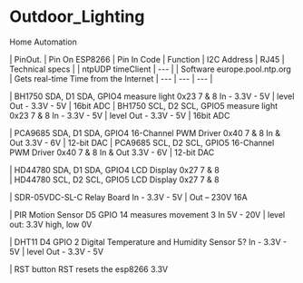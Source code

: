 # Outdoor_Lighting
 Home Automation

| PinOut.   |	Pin On ESP8266   |	Pin In Code   |	Function   |	I2C Address   |	RJ45   |	Technical specs   |
| ntpUDP timeClient   |   ---   |		|   Software  europe.pool.ntp.org   |	Gets real-time Time from the Internet   |   ---   |   ---    |   ---    |
 			
						
| BH1750 	SDA, D1 	SDA, GPIO4 	measure light	0x23	7 & 8	In - 3.3V - 5V
| level Out - 3.3V - 5V
| 16bit ADC
| BH1750 	SCL, D2	 SCL, GPIO5	measure light	0x23	7 & 8	In - 3.3V - 5V
| level Out - 3.3V - 5V
| 16bit ADC
						
| PCA9685	SDA, D1 	SDA, GPIO4	16-Channel PWM Driver	0x40	7 & 8	In & Out 3.3V - 6V
| 12-bit DAC
| PCA9685	SCL, D2	 SCL, GPIO5	16-Channel PWM Driver	0x40	7 & 8	In & Out 3.3V - 6V
| 12-bit DAC
						
| HD44780	SDA, D1	SDA, GPIO4	LCD Display	0x27	7 & 8	
| HD44780	SCL, D2	SCL, GPIO5	LCD Display	0x27	7 & 8	
						
| SDR-05VDC-SL-C			Relay Board			In - 3.3V - 5V
| Out – 230V 16A
						
| PIR Motion Sensor	D5	GPIO 14	measures movement		3	In 5V - 20V
| level out: 3.3V high, low 0V
						
| DHT11	D4 	GPIO 2	Digital Temperature and Humidity Sensor		5?	In - 3.3V - 5V
| level Out - 3.3V - 5V 
						
| RST button	RST		resets the esp8266			3.3V
